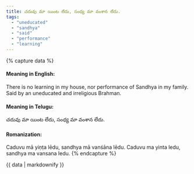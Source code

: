 ```yaml
---
title: చదువు మా యింట లేదు, సంధ్య మా వంశాన లేదు.
tags:
  - "uneducated"
  - "sandhya"
  - "said"
  - "performance"
  - "learning"
---
```


{% capture data %}
#### Meaning in English:
There is no learning in my house, nor performance of Sandhya in my family.
Said by an uneducated and irreligious Brahman.

#### Meaning in Telugu:
చదువు మా యింట లేదు, సంధ్య మా వంశాన లేదు.

#### Romanization:
Caduvu mā yiṇṭa lēdu, sandhya mā vanśāna lēdu.
Caduvu ma yinta ledu, sandhya ma vansana ledu.
{% endcapture %}

{{ data | markdownify }}

